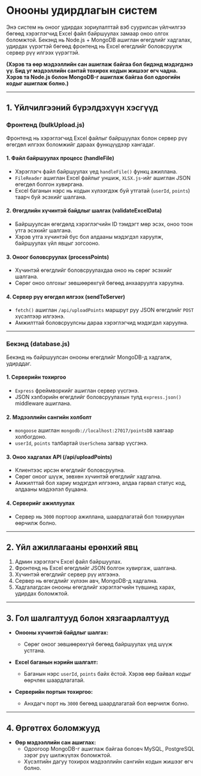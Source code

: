 # Онооны удирдлагын систем

Энэ систем нь оноог удирдах зориулалттай вэб суурилсан үйлчилгээ бөгөөд хэрэглэгчид Excel файл байршуулах замаар оноо олгох боломжтой. Бекэнд нь Node.js + MongoDB ашиглан өгөгдлийг хадгалах, удирдах үүрэгтэй бөгөөд фронтенд нь Excel өгөгдлийг боловсруулж сервер рүү илгээх үүрэгтэй.

**(Хэрэв та өөр мэдээллийн сан ашиглаж байгаа бол бидэнд мэдэгдэнэ үү. Бид уг мэдээллийн сантай тохирох кодын жишээг өгч чадна. Хэрэв та Node.js болон MongoDB-г ашиглаж байгаа бол одоогийн кодыг ашиглаж болно.)**

---

## 1. Үйлчилгээний бүрэлдэхүүн хэсгүүд

### Фронтенд (bulkUpload.js)
Фронтенд нь хэрэглэгчид Excel файлыг байршуулах болон сервер рүү өгөгдөл илгээх боломжийг дараах функцүүдээр хангадаг.

#### 1. Файл байршуулах процесс (handleFile)
- Хэрэглэгч файл байршуулах үед `handleFile()` функц ажиллана.
- `FileReader` ашиглан Excel файлыг уншиж, `XLSX.js`-ийг ашиглан JSON өгөгдөл болгон хувиргана.
- Excel баганын нэрс нь кодын хүлээгдэж буй утгатай (`userId`, `points`) таарч буй эсэхийг шалгана.

#### 2. Өгөгдлийн хүчинтэй байдлыг шалгах (validateExcelData)
- Байршуулсан өгөгдөлд хэрэглэгчийн ID тэмдэгт мөр эсэх, оноо тоон утга эсэхийг шалгана.
- Хэрэв утга хүчинтэй бус бол алдааны мэдэгдэл харуулж, байршуулах үйл явцыг зогсооно.

#### 3. Оноог боловсруулах (processPoints)
- Хүчинтэй өгөгдлийг боловсруулахдаа оноо нь сөрөг эсэхийг шалгана.
- Сөрөг оноо олгохыг зөвшөөрөхгүй бөгөөд анхааруулга харуулна.

#### 4. Сервер рүү өгөгдөл илгээх (sendToServer)
- `fetch()` ашиглан `/api/uploadPoints` маршрут руу JSON өгөгдлийг `POST` хүсэлтээр илгээнэ.
- Амжилттай боловсруулсны дараа хэрэглэгчид мэдэгдэл харуулна.

---

### Бекэнд (database.js)
Бекэнд нь байршуулсан онооны өгөгдлийг MongoDB-д хадгалж, удирддаг.

#### 1. Серверийн тохиргоо
- `Express` фреймворкийг ашиглан сервер үүсгэнэ.
- JSON хэлбэрийн өгөгдлийг боловсруулахын тулд `express.json()` middleware ашиглана.

#### 2. Мэдээллийн сангийн холболт
- `mongoose` ашиглан `mongodb://localhost:27017/pointsDB` хаягаар холбогдоно.
- `userId`, `points` талбартай `UserSchema` загвар үүсгэнэ.

#### 3. Оноо хадгалах API (/api/uploadPoints)
- Клиентээс ирсэн өгөгдлийг боловсруулна.
- Сөрөг оноог шүүж, зөвхөн хүчинтэй өгөгдлийг хадгална.
- Амжилттай бол хариу мэдэгдэл илгээнэ, алдаа гарвал статус код, алдааны мэдээлэл буцаана.

#### 4. Серверийг ажиллуулах
- Сервер нь `3000` портоор ажиллана, шаардлагатай бол тохируулан өөрчилж болно.

---

## 2. Үйл ажиллагааны ерөнхий явц

1. Админ хэрэглэгч Excel файл байршуулах.
2. Фронтенд нь Excel өгөгдлийг JSON болгон хувиргаж, шалгана.
3. Хүчинтэй өгөгдлийг сервер рүү илгээнэ.
4. Сервер нь өгөгдлийг хүлээн авч, MongoDB-д хадгална.
5. Хадгалагдсан онооны өгөгдлийг хэрэглэгчийн түвшинд харах, удирдах боломжтой.

---

## 3. Гол шалгалтууд болон хязгаарлалтууд

- **Онооны хүчинтэй байдлыг шалгах:**
  - Сөрөг оноог зөвшөөрөхгүй бөгөөд байршуулах үед шүүж устгана.
  
- **Excel баганын нэрийн шалгалт:**
  - Баганын нэрс `userId`, `points` байх ёстой. Хэрэв өөр байвал кодыг өөрчлөх шаардлагатай.

- **Серверийн портын тохиргоо:**
  - Анхдагч порт нь `3000` бөгөөд шаардлагатай бол өөрчилж болно.

---

## 4. Өргөтгөх боломжууд

- **Өөр мэдээллийн сан ашиглах:**
  - Одоогоор MongoDB-г ашиглаж байгаа боловч MySQL, PostgreSQL зэрэг рүү шилжүүлэх боломжтой.
  - Хүсэлтийн дагуу тохирох мэдээллийн сангийн кодын жишээг өгч болно.
